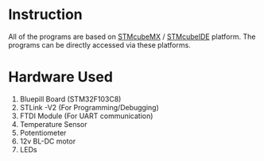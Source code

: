 # Instruction
All of the programs are based on [STMcubeMX](https://www.st.com/en/development-tools/stm32cubemx.html) / [STMcubeIDE](https://www.st.com/en/development-tools/stm32cubeide.html) platform. The programs can be directly accessed via these platforms.

# Hardware Used
1. Bluepill Board (STM32F103C8)
2. STLink -V2 (For Programming/Debugging)
3. FTDI Module (For UART communication)
4. Temperature Sensor
5. Potentiometer
6. 12v BL-DC motor
7. LEDs

